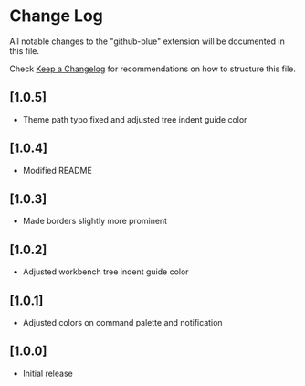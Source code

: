 # Change Log

All notable changes to the "github-blue" extension will be documented in this file.

Check [Keep a Changelog](http://keepachangelog.com/) for recommendations on how to structure this file.

## [1.0.5]

- Theme path typo fixed and adjusted tree indent guide color

## [1.0.4]

- Modified README

## [1.0.3]

- Made borders slightly more prominent

## [1.0.2]

- Adjusted workbench tree indent guide color

## [1.0.1]

- Adjusted colors on command palette and notification

## [1.0.0]

- Initial release
